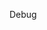 <!-- Start D:\xampp\htdocs\jest\source\utilities.js -->

Debug

<!-- End D:\xampp\htdocs\jest\source\utilities.js -->
